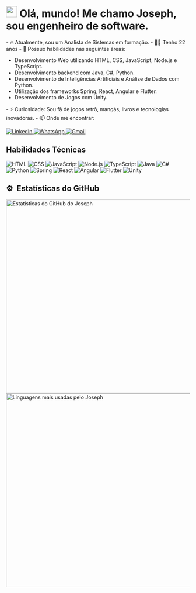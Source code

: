 <h1 align="left">
  <img src="https://raw.githubusercontent.com/kaueMarques/kaueMarques/master/hi.gif" height="30px">
  Olá, mundo! Me chamo Joseph, sou engenheiro de software.
</h1>

<p align="left">
- 🔥 Atualmente, sou um Analista de Sistemas em formação.
- 👩‍💻 Tenho 22 anos   
- 🌱 Possuo habilidades nas seguintes áreas:
  <ul>
    <li>Desenvolvimento Web utilizando HTML, CSS, JavaScript, Node.js e TypeScript.</li>
    <li>Desenvolvimento backend com Java, C#, Python.</li>
    <li>Desenvolvimento de Inteligências Artificiais e Análise de Dados com Python.</li>
    <li>Utilização dos frameworks Spring, React, Angular e Flutter.</li>
    <li>Desenvolvimento de Jogos com Unity.</li>
  </ul>
- ⚡ Curiosidade: Sou fã de jogos retrô, mangás, livros e tecnologias inovadoras.
- 📫 Onde me encontrar:
</p>

<p align="left">
  <a href="https://www.linkedin.com/in/josephcostaribeiro/">
    <img src="https://img.shields.io/badge/LinkedIn-0077B5?style=for-the-badge&logo=linkedin&logoColor=white" alt="LinkedIn">
  </a>
  <a href="https://wa.me/5598985034848">
    <img src="https://img.shields.io/badge/WhatsApp-25D366?style=for-the-badge&logo=whatsapp&logoColor=white" alt="WhatsApp">
  </a>
  <a href="mailto:jojojosephdacostaribeiro@gmail.com">
    <img src="https://img.shields.io/badge/Gmail-D14836?style=for-the-badge&logo=gmail&logoColor=white" alt="Gmail">
  </a>
</p>

## Habilidades Técnicas

<p align="left">
  <img src="https://img.shields.io/badge/-HTML-05122A?style=flat&logo=HTML5" alt="HTML">
  <img src="https://img.shields.io/badge/-CSS-05122A?style=flat&logo=CSS3&logoColor=1572B6" alt="CSS">
  <img src="https://img.shields.io/badge/-JavaScript-05122A?style=flat&logo=javascript" alt="JavaScript">
  <img src="https://img.shields.io/badge/-Node.js-05122A?style=flat&logo=node.js" alt="Node.js">
  <img src="https://img.shields.io/badge/-TypeScript-05122A?style=flat&logo=typescript" alt="TypeScript">
  <img src="https://img.shields.io/badge/-Java-05122A?style=flat&logo=java" alt="Java">
  <img src="https://img.shields.io/badge/-C%23-05122A?style=flat&logo=c-sharp" alt="C#">
  <img src="https://img.shields.io/badge/-Python-05122A?style=flat&logo=python" alt="Python">
  <img src="https://img.shields.io/badge/-Spring-05122A?style=flat&logo=spring" alt="Spring">
  <img src="https://img.shields.io/badge/-React-05122A?style=flat&logo=react" alt="React">
  <img src="https://img.shields.io/badge/-Angular-05122A?style=flat&logo=angular" alt="Angular">
  <img src="https://img.shields.io/badge/-Flutter-05122A?style=flat&logo=flutter" alt="Flutter">
  <img src="https://img.shields.io/badge/-Unity-05122A?style=flat&logo=unity" alt="Unity">
</p>

## ⚙️ &nbsp;Estatísticas do GitHub

<p align="left">
  <img width="530em" src="https://github-readme-stats.vercel.app/api?username=josephDcostaR&show_icons=true&theme=vision-friendly-dark" alt="Estatísticas do GitHub do Joseph">
  <img width="530em" src="https://github-readme-stats.vercel.app/api/top-langs/?username=josephDcostaR&layout=compact&theme=vision-friendly-dark" alt="Linguagens mais usadas pelo Joseph">
</p>


